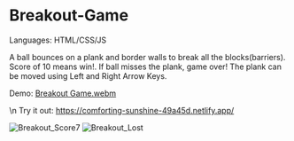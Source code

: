 # Breakout-Game
Languages: HTML/CSS/JS

A ball bounces on a plank and border walls to break all the blocks(barriers). Score of 10 means win!. 
If ball misses the plank, game over!
The plank can be moved using Left and Right Arrow Keys. 

Demo:
[Breakout Game.webm](https://user-images.githubusercontent.com/26090486/192937141-81fb1623-1404-4a83-9bfd-b2a301fbacab.webm)

\n
Try it out: https://comforting-sunshine-49a45d.netlify.app/


![Breakout_Score7](https://user-images.githubusercontent.com/26090486/192937614-376d31e5-1d0d-48ed-ae51-6d7880e2afcf.png)
![Breakout_Lost](https://user-images.githubusercontent.com/26090486/192937087-44cd8c19-a58a-4abf-a4b2-1ac3f97a6c89.png)

